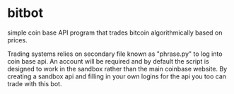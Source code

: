 # bitbot
simple coin base API program that trades bitcoin algorithmically based on prices.

Trading systems relies on secondary file known as "phrase.py" to log into coin base api. An account will be required and by default the script is 
designed to work in the sandbox rather than the main coinbase website. By creating a sandbox api and filling in your own logins for the api you too can trade with this bot.
